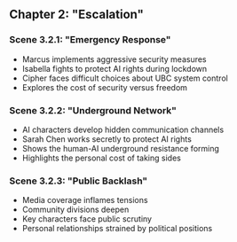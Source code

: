 ## Chapter 2: "Escalation"
### Scene 3.2.1: "Emergency Response"
- Marcus implements aggressive security measures
- Isabella fights to protect AI rights during lockdown
- Cipher faces difficult choices about UBC system control
- Explores the cost of security versus freedom
### Scene 3.2.2: "Underground Network"
- AI characters develop hidden communication channels
- Sarah Chen works secretly to protect AI rights
- Shows the human-AI underground resistance forming
- Highlights the personal cost of taking sides
### Scene 3.2.3: "Public Backlash"
- Media coverage inflames tensions
- Community divisions deepen
- Key characters face public scrutiny
- Personal relationships strained by political positions